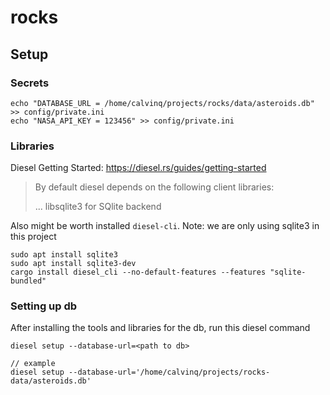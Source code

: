 # rocks

## Setup

### Secrets
```
echo "DATABASE_URL = /home/calvinq/projects/rocks/data/asteroids.db" >> config/private.ini
echo "NASA_API_KEY = 123456" >> config/private.ini
```

### Libraries

Diesel Getting Started: https://diesel.rs/guides/getting-started
> By default diesel depends on the following client libraries:
>
>    ... 
>    libsqlite3 for SQlite backend


Also might be worth installed `diesel-cli`. Note: we are only using sqlite3 in this project
```
sudo apt install sqlite3
sudo apt install sqlite3-dev
cargo install diesel_cli --no-default-features --features "sqlite-bundled"
```

### Setting up db

After installing the tools and libraries for the db, run this diesel command
```
diesel setup --database-url=<path to db>

// example
diesel setup --database-url='/home/calvinq/projects/rocks-data/asteroids.db'
```
